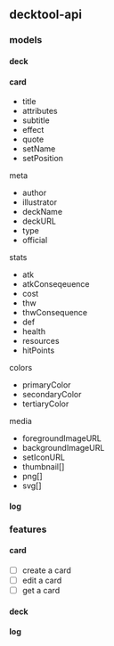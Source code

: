 ## decktool-api

### models

#### deck

#### card

- title
- attributes
- subtitle
- effect
- quote
- setName
- setPosition

meta
- author
- illustrator
- deckName
- deckURL
- type
- official

stats
- atk
- atkConseqeuence
- cost
- thw
- thwConsequence
- def
- health
- resources
- hitPoints


colors
- primaryColor
- secondaryColor
- tertiaryColor

media
- foregroundImageURL
- backgroundImageURL
- setIconURL
- thumbnail[]
- png[]
- svg[]


#### log

### features

#### card
- [ ] create a card
- [ ] edit a card
- [ ] get a card

#### deck

#### log

